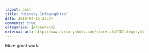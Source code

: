 ```yaml
---
layout: post  
title: "History Infographics"  
date: 2010-04-15 23:34  
comments: true  
categories: [elsewhere]
external-url: http://www.historyshots.com/store.cfm?IDCategory=1  
---
```


More great work.
